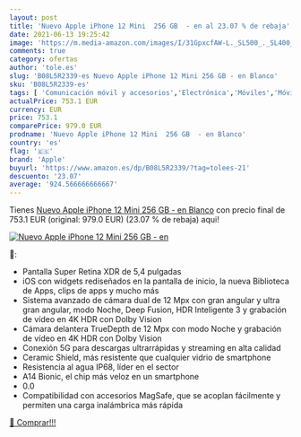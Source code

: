 ```yaml
---
layout: post
title: 'Nuevo Apple iPhone 12 Mini  256 GB  - en al 23.07 % de rebaja'
date: 2021-06-13 19:25:42
image: 'https://m.media-amazon.com/images/I/31GpxcfAW-L._SL500_._SL400_.jpg'
comments: true
category: ofertas
author: 'tole.es'
slug: 'B08L5R2339-es Nuevo Apple iPhone 12 Mini 256 GB - en Blanco'
sku: 'B08L5R2339-es'
tags: [ 'Comunicación móvil y accesorios','Electrónica','Móviles','Móviles y smartphones libres','apple','iphone', ]
actualPrice: 753.1 EUR
currency: EUR
price: 753.1
comparePrice: 979.0 EUR
prodname: 'Nuevo Apple iPhone 12 Mini  256 GB  - en Blanco'
country: 'es'
flag: '🇪🇸'
brand: 'Apple'
buyurl: 'https://www.amazon.es/dp/B08L5R2339/?tag=tolees-21'
descuento: '23.07'
average: '924.566666666667'
---
```


Tienes [Nuevo Apple iPhone 12 Mini  256 GB  - en Blanco](https://www.amazon.es/dp/B08L5R2339/?tag=tolees-21) con precio final de  753.1 EUR (original: 979.0 EUR) (23.07 %  de rebaja) aqui!

[![Nuevo Apple iPhone 12 Mini  256 GB  - en](https://m.media-amazon.com/images/I/31GpxcfAW-L._SL500_._SL400_.jpg)](https://www.amazon.es/dp/B08L5R2339/?tag=tolees-21)

🔎:

- Pantalla Super Retina XDR de 5,4 pulgadas
- iOS con widgets rediseñados en la pantalla de inicio, la nueva Biblioteca de Apps, clips de apps y mucho más
- Sistema avanzado de cámara dual de 12 Mpx con gran angular y ultra gran angular, modo Noche, Deep Fusion, HDR Inteligente 3 y grabación de vídeo en 4K HDR con Dolby Vision
- Cámara delantera TrueDepth de 12 Mpx con modo Noche y grabación de vídeo en 4K HDR con Dolby Vision
- Conexión 5G para descargas ultrarrápidas y streaming en alta calidad
- Ceramic Shield, más resistente que cualquier vidrio de smartphone
- Resistencia al agua IP68, líder en el sector
- A14 Bionic, el chip más veloz en un smartphone
- 0.0
- Compatibilidad con accesorios MagSafe, que se acoplan fácilmente y permiten una carga inalámbrica más rápida

[🛒 Comprar!!!](https://www.amazon.es/dp/B08L5R2339/?tag=tolees-21)

